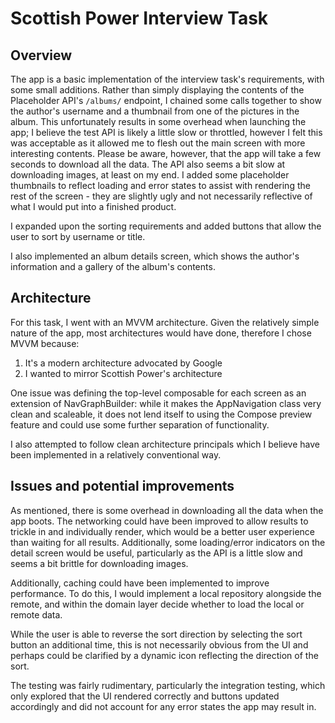 # Scottish Power Interview Task

## Overview

The app is a basic implementation of the interview task's requirements, with some small additions. Rather than simply displaying the contents of the Placeholder API's `/albums/` endpoint, I chained some calls together to show the author's username and a thumbnail from one of the pictures in the album. This unfortunately results in some overhead when launching the app; I believe the test API is likely a little slow or throttled, however I felt this was acceptable as it allowed me to flesh out the main screen with more interesting contents. Please be aware, however, that the app will take a few seconds to download all the data. The API also seems a bit slow at downloading images, at least on my end. I added some placeholder thumbnails to reflect loading and error states to assist with rendering the rest of the screen - they are slightly ugly and not necessarily reflective of what I would put into a finished product.

I expanded upon the sorting requirements and added buttons that allow the user to sort by username or title.

I also implemented an album details screen, which shows the author's information and a gallery of the album's contents.

## Architecture

For this task, I went with an MVVM architecture. Given the relatively simple nature of the app, most architectures would have done, therefore I chose MVVM because:

1) It's a modern architecture advocated by Google
2) I wanted to mirror Scottish Power's architecture

One issue was defining the top-level composable for each screen as an extension of NavGraphBuilder: while it makes the AppNavigation class very clean and scaleable, it does not lend itself to using the Compose preview feature and could use some further separation of functionality.

I also attempted to follow clean architecture principals which I believe have been implemented in a relatively conventional way.

## Issues and potential improvements

As mentioned, there is some overhead in downloading all the data when the app boots. The networking could have been improved to allow results to trickle in and individually render, which would be a better user experience than waiting for all results. Additionally, some loading/error indicators on the detail screen would be useful, particularly as the API is a little slow and seems a bit brittle for downloading images.

Additionally, caching could have been implemented to improve performance. To do this, I would implement a local repository alongside the remote, and within the domain layer decide whether to load the local or remote data.

While the user is able to reverse the sort direction by selecting the sort button an additional time, this is not necessarily obvious from the UI and perhaps could be clarified by a dynamic icon reflecting the direction of the sort.

The testing was fairly rudimentary, particularly the integration testing, which only explored that the UI rendered correctly and buttons updated accordingly and did not account for any error states the app may result in.
